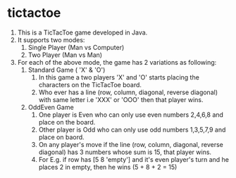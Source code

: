 # tictactoe

1. This is a TicTacToe game developed in Java.
2. It supports two modes:
    1. Single Player (Man vs Computer)
    2. Two Player (Man vs Man)
3. For each of the above mode, the game has 2 variations as following:
    1. Standard Game ( 'X' & 'O')
        1. In this game a two players 'X' and 'O' starts placing the characters on the TicTacToe board.
        2. Who ever has a line (row, column, diagonal, reverse diagonal) with same letter i.e 'XXX' or 'OOO' then that player wins.
    2. OddEven Game 
        1. One player is Even who can only use even numbers 2,4,6,8 and place on the board.
        2. Other player is Odd who can only use odd numbers 1,3,5,7,9 and place on baord.
        3. On any player's move if the line (row, column, diagonal, reverse diagonal) has 3 numbers whose sum is 15, that player wins.
        4. For E.g. if row has [5 8 'empty'] and it's even player's turn and he places 2 in empty, then he wins (5 + 8 + 2 = 15)
      

